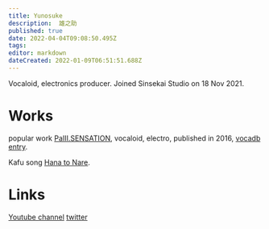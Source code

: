 ```yaml
---
title: Yunosuke
description:  雄之助
published: true
date: 2022-04-04T09:08:50.495Z
tags: 
editor: markdown
dateCreated: 2022-01-09T06:51:51.688Z
---
```


Vocaloid, electronics producer. Joined Sinsekai Studio on 18 Nov 2021.

# Works

popular work [PaⅢ.SENSATION](https://www.youtube.com/watch?v=OMQNhcGZbX4), vocaloid, electro, published in 2016, [vocadb entry](https://vocadb.net/S/130561).

Kafu song [Hana to Nare](https://www.youtube.com/watch?v=XqKbuEDvaf8).


# Links

[Youtube channel](https://www.youtube.com/channel/UCkv_bAMJEoNJWThutrtlUQQ)
[twitter](https://twitter.com/bass_ynk)